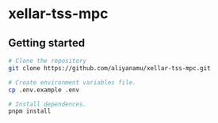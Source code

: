 # xellar-tss-mpc

## Getting started

```bash
# Clone the repository
git clone https://github.com/aliyanamu/xellar-tss-mpc.git

# Create environment variables file.
cp .env.example .env

# Install dependences.
pnpm install
```
